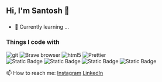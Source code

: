## Hi, I'm Santosh 👋
###

- 🌱 Currently learning ...
<h3>Things I code with</h3>
<p>
  <img alt="git" src="https://img.shields.io/badge/-Git-F05032?style=flat-square&logo=git&logoColor=white" />
  <img alt="Brave browser" src="https://img.shields.io/badge/-Brave_Browser-FB542B?style=flat-square&logo=brave&logoColor=white" />  
  <img alt="html5" src="https://img.shields.io/badge/-HTML5-E34F26?style=flat-square&logo=html5&logoColor=white" />
  <img alt="Prettier" src="https://img.shields.io/badge/-Prettier-F7B93E?style=flat-square&logo=prettier&logoColor=white"/>
  <br>
<img alt="Static Badge" src="https://img.shields.io/badge/Javascript-f7df1e?style=flat-square&logo=javascript&logoColor=000000">
  
  <img alt="Static Badge" src="https://img.shields.io/badge/CSS-3C99DC?style=flat-square&logo=csswizardry&logoColor=white">
  <img alt="Static Badge" src="https://img.shields.io/badge/Vs_Code-3C99DC?style=flat-square&logo=visualstudiocode&logoColor=white">
<img alt="Static Badge" src="https://img.shields.io/badge/Tailwindcss-%2306B6D4?style=flat-square&logo=tailwindcss&logoColor=000000">
</p>

📫 How to reach me: [Instagram][instagram] [LinkedIn][LinkedIn]
<!--
**santosh-jogdand/santosh-jogdand** is a ✨ _special_ ✨ repository because its `README.md` (this file) appears on your GitHub profile.

Here are some ideas to get you started:

- 🔭 I’m currently working on ...
- 🌱 I’m currently learning ...
- 👯 I’m looking to collaborate on ...
- 🤔 I’m looking for help with ...
- 💬 Ask me about ...
- 📫 How to reach me: ...
- 😄 Pronouns: ...
- ⚡ Fun fact: ...
-->

[instagram]: https://instagram.com/santoshjogdand_/
[LinkedIn]: https://linkedin.com/in/santoshjogdand/
